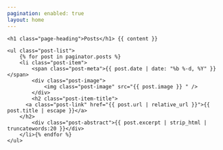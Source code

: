 ```yaml
---
pagination: enabled: true
layout: home
---
```



<div class="home">

    <h1 class="page-heading">Posts</h1> {{ content }}

    <ul class="post-list">
        {% for post in paginator.posts %}
        <li class="post-item">
            <span class="post-meta">{{ post.date | date: "%b %-d, %Y" }}</span>
            <div class="post-image">
                <img class="post-image" src="{{ post.image }} " />
            </div>
            <h2 class="post-item-title">
          <a class="post-link" href="{{ post.url | relative_url }}">{{ post.title | escape }}</a>
        </h2>
            <div class="post-abstract">{{ post.excerpt | strip_html | truncatewords:20 }}</div>
        </li>{% endfor %}
    </ul>
</div>
